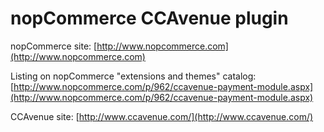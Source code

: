 ﻿nopCommerce CCAvenue plugin
===========

nopCommerce site: [http://www.nopcommerce.com](http://www.nopcommerce.com)

Listing on nopCommerce "extensions and themes" catalog: [http://www.nopcommerce.com/p/962/ccavenue-payment-module.aspx](http://www.nopcommerce.com/p/962/ccavenue-payment-module.aspx)

CCAvenue site: [http://www.ccavenue.com/](http://www.ccavenue.com/)

